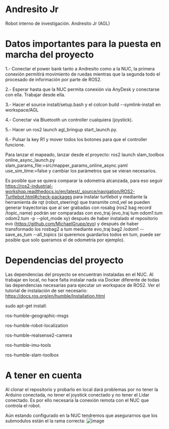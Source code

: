 # Andresito Jr
Robot interno de investigación. Andresito Jr (AGL)
# Datos importantes para la puesta en marcha del proyecto
1.- Conectar el power bank tanto a Andresito como a la NUC, la primera conexión permitirá movimiento de ruedas mientras que la segunda todo el procesado de información por parte de ROS2.

2.- Esperar hasta que la NUC permita conexión via AnyDesk y conectarse con ella. Trabajar desde ella. 

3.- Hacer el source install/setup.bash y el colcon build --symlink-install en workspace/AGL

4.- Conectar via Bluetooth un controller cualquiera (joystick).

5.- Hacer un ros2 launch agl_bringup start_launch.py.

6.- Pulsar la key R1 y mover todos los botones para que el controller funcione.

Para lanzar el mapeado, lanzar desde el proyecto: ros2 launch slam_toolbox online_async_launch.py slam_params_file:=src/mapper_params_online_async.yaml use_sim_time:=false y cambiar los parámetros que se vieran necesarios.

Es posible que se quiera comparar la odometría alcanzada, para eso seguir https://ros2-industrial-workshop.readthedocs.io/en/latest/_source/navigation/ROS2-Turtlebot.html#check-packages para instalar turtlebot y mediante la herramienta de rqt (robot_steering) que transmite cmd_vel se pueden generar trayectorias que al ser grabadas con rosabg (ros2 bag record /topic_name) podrán ser comparadas con evo_traj (evo_traj tum odom1.tum odom2.tum -p --plot_mode xy) después de haber instalado el repositorio evo (https://github.com/MichaelGrupp/evo) y después de haber transformado los rosbag2 a tum mediante evo_traj bag2 /odom1 --save_as_tum --all_topics (si queremos guardarlos todos en tum, puede ser posible que solo queramos el de odometría por ejemplo).

# Dependencias del proyecto
Las dependencias del proyecto se encuentran instaladas en el NUC. Al trabajar en local, no hace falta instalar nada via Docker diferente de todas las dependencias necesarias para ejecutar un workspace de ROS2. Ver el tutorial de instalación de ser necesario: https://docs.ros.org/en/humble/Installation.html

sudo apt-get install:

ros-humble-geographic-msgs

ros-humble-robot-localization

ros-humble-realsense2-camera

ros-humble-imu-tools

ros-humble-slam-toolbox



# A tener en cuenta
Al clonar el repositorio y probarlo en local dará problemas por no tener la Arduino conectada, no tener el joystick conectado y no tener el Lidar conectado. Es por ello necesaria la conexión remota con el NUC que controla el robot.

Aún estando configurado en la NUC tendremos que asegurarnos que los submodulos están el la rama correcta:
![image](https://github.com/movvo/AGL/assets/146711583/c3e4a2c0-4819-4294-a639-9fadbe1bb6c0)

